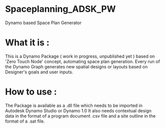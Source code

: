 # Spaceplanning_ADSK_PW
Dynamo based Space Plan Generator

# What it is :
This is a Dynamo Package ( work in progress, unpublished yet ) based on 'Zero Touch Node' concept, automating space plan generation. Every run of the Dynamo Graph generates new spatial designs or layouts based on Designer's goals and user inputs.

# How to use :
The Package is available as a .dll file which needs to be imported in Autodesk Dynamo Studio or Dynamo 1.0
It also needs contextual design data in the format of a program document .csv file and a site outline in the format of a .sat file.

